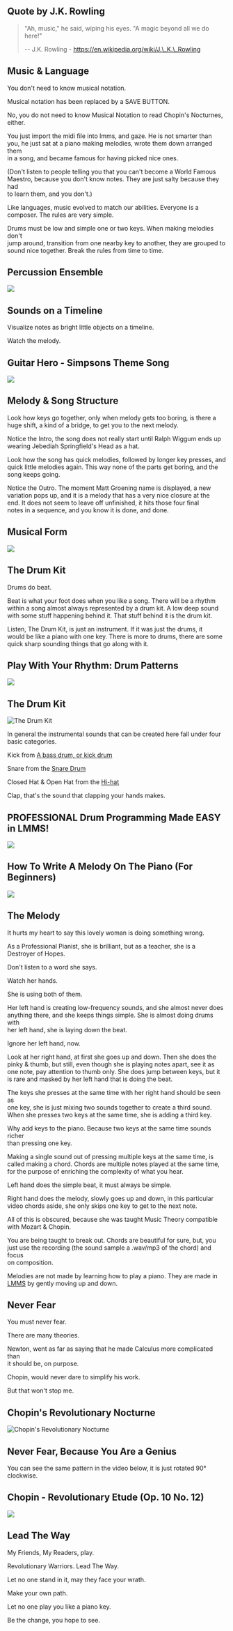 Quote by J.K. Rowling
---------------------

> "Ah, music," he said, wiping his eyes. "A magic beyond all we do here!"
> 
> \-- J.K. Rowling - https://en.wikipedia.org/wiki/J.\_K.\_Rowling

Music & Language
----------------

You don't need to know musical notation.

Musical notation has been replaced by a SAVE BUTTON.

No, you do not need to know Musical Notation to read Chopin's Nocturnes,  
either.

You just import the midi file into lmms, and gaze. He is not smarter than  
you, he just sat at a piano making melodies, wrote them down arranged them  
in a song, and became famous for having picked nice ones.

(Don't listen to people telling you that you can't become a World Famous  
Maestro, because you don't know notes. They are just salty because they had  
to learn them, and you don't.)

Like languages, music evolved to match our abilities. Everyone is a  
composer. The rules are very simple.

Drums must be low and simple one or two keys. When making melodies don't  
jump around, transition from one nearby key to another, they are grouped to  
sound nice together. Break the rules from time to time.

Percussion Ensemble
-------------------

[![](/image/yid-SYSxOj6W7IQ.jpg)](https://www.youtube.com/watch?v=SYSxOj6W7IQ)

Sounds on a Timeline
--------------------

Visualize notes as bright little objects on a timeline.

Watch the melody.

Guitar Hero - Simpsons Theme Song
---------------------------------

[![](/image/yid-uGrN6PR44PQ.jpg)](https://www.youtube.com/watch?v=uGrN6PR44PQ)

Melody & Song Structure
-----------------------

Look how keys go together, only when melody gets too boring, is there a  
huge shift, a kind of a bridge, to get you to the next melody.

Notice the Intro, the song does not really start until Ralph Wiggum ends up  
wearing Jebediah Springfield's Head as a hat.

Look how the song has quick melodies, followed by longer key presses, and  
quick little melodies again. This way none of the parts get boring, and the  
song keeps going.

Notice the Outro. The moment Matt Groening name is displayed, a new  
variation pops up, and it is a melody that has a very nice closure at the  
end. It does not seem to leave off unfinished, it hits those four final  
notes in a sequence, and you know it is done, and done.

Musical Form
------------

[![](/image/yid-T5wTqFteQVY.jpg)](https://www.youtube.com/watch?v=T5wTqFteQVY)

The Drum Kit
------------

Drums do beat.

Beat is what your foot does when you like a song. There will be a rhythm  
within a song almost always represented by a drum kit. A low deep sound  
with some stuff happening behind it. That stuff behind it is the drum kit.

Listen, The Drum Kit, is just an instrument. If it was just the drums, it  
would be like a piano with one key. There is more to drums, there are some  
quick sharp sounding things that go along with it.

Play With Your Rhythm: Drum Patterns
------------------------------------

[![](/image/yid-tm2BgO1VaRY.jpg)](https://www.youtube.com/watch?v=tm2BgO1VaRY)

The Drum Kit
------------

![The Drum Kit](/image/drumkit.jpg)

In general the instrumental sounds that can be created here fall under four  
basic categories.

Kick from [A bass drum, or kick drum](https://en.wikipedia.org/wiki/Bass_drum)

Snare from the [Snare Drum](https://en.wikipedia.org/wiki/Snare_drum)

Closed Hat & Open Hat from the [Hi-hat](https://en.wikipedia.org/wiki/Hi-hat)

Clap, that's the sound that clapping your hands makes.

PROFESSIONAL Drum Programming Made EASY in LMMS!
------------------------------------------------

[![](/image/yid-EY62kFvlbFg.jpg)](https://www.youtube.com/watch?v=EY62kFvlbFg)

How To Write A Melody On The Piano (For Beginners)
--------------------------------------------------

[![](/image/yid-AvxevjgKBfo.jpg)](https://www.youtube.com/watch?v=AvxevjgKBfo)

The Melody
----------

It hurts my heart to say this lovely woman is doing something wrong.

As a Professional Pianist, she is brilliant, but as a teacher, she is a  
Destroyer of Hopes.

Don't listen to a word she says.

Watch her hands.

She is using both of them.

Her left hand is creating low-frequency sounds, and she almost never does  
anything there, and she keeps things simple. She is almost doing drums with  
her left hand, she is laying down the beat.

Ignore her left hand, now.

Look at her right hand, at first she goes up and down. Then she does the  
pinky & thumb, but still, even though she is playing notes apart, see it as  
one note, pay attention to thumb only. She does jump between keys, but it  
is rare and masked by her left hand that is doing the beat.

The keys she presses at the same time with her right hand should be seen as  
one key, she is just mixing two sounds together to create a third sound.  
When she presses two keys at the same time, she is adding a third key.

Why add keys to the piano. Because two keys at the same time sounds richer  
than pressing one key.

Making a single sound out of pressing multiple keys at the same time, is  
called making a chord. Chords are multiple notes played at the same time,  
for the purpose of enriching the complexity of what you hear.

Left hand does the simple beat, it must always be simple.

Right hand does the melody, slowly goes up and down, in this particular  
video chords aside, she only skips one key to get to the next note.

All of this is obscured, because she was taught Music Theory compatible  
with Mozart & Chopin.

You are being taught to break out. Chords are beautiful for sure, but, you  
just use the recording (the sound sample a .wav/mp3 of the chord) and focus  
on composition.

Melodies are not made by learning how to play a piano. They are made in  
[LMMS](https://lmms.io/) by gently moving up and down.

Never Fear
----------

You must never fear.

There are many theories.

Newton, went as far as saying that he made Calculus more complicated than  
it should be, on purpose.

Chopin, would never dare to simplify his work.

But that won't stop me.

Chopin's Revolutionary Nocturne
-------------------------------

![Chopin's Revolutionary Nocturne](/image/nocturne.png)

Never Fear, Because You Are a Genius
------------------------------------

You can see the same pattern in the video below, it is just rotated 90°  
clockwise.

Chopin - Revolutionary Etude (Op. 10 No. 12)
--------------------------------------------

[![](/image/yid-g1uLrHq9TDg.jpg)](https://www.youtube.com/watch?v=g1uLrHq9TDg)

Lead The Way
------------

My Friends, My Readers, play.

Revolutionary Warriors. Lead The Way.

Let no one stand in it, may they face your wrath.

Make your own path.

Let no one play you like a piano key.

Be the change, you hope to see.